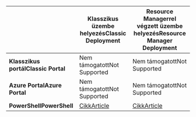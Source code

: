 |  | <span data-ttu-id="174ec-101">**Klasszikus üzembe helyezés**</span><span class="sxs-lookup"><span data-stu-id="174ec-101">**Classic Deployment**</span></span> | <span data-ttu-id="174ec-102">**Resource Managerrel végzett üzembe helyezés**</span><span class="sxs-lookup"><span data-stu-id="174ec-102">**Resource Manager Deployment**</span></span> |
| --- | --- | --- |
| <span data-ttu-id="174ec-103">**Klasszikus portál**</span><span class="sxs-lookup"><span data-stu-id="174ec-103">**Classic Portal**</span></span> |<span data-ttu-id="174ec-104">Nem támogatott</span><span class="sxs-lookup"><span data-stu-id="174ec-104">Not Supported</span></span> |<span data-ttu-id="174ec-105">Nem támogatott</span><span class="sxs-lookup"><span data-stu-id="174ec-105">Not Supported</span></span> |
| <span data-ttu-id="174ec-106">**Azure Portal**</span><span class="sxs-lookup"><span data-stu-id="174ec-106">**Azure Portal**</span></span> |<span data-ttu-id="174ec-107">Nem támogatott</span><span class="sxs-lookup"><span data-stu-id="174ec-107">Not Supported</span></span> |<span data-ttu-id="174ec-108">Nem támogatott</span><span class="sxs-lookup"><span data-stu-id="174ec-108">Not Supported</span></span> |
| <span data-ttu-id="174ec-109">**PowerShell**</span><span class="sxs-lookup"><span data-stu-id="174ec-109">**PowerShell**</span></span> |[<span data-ttu-id="174ec-110">Cikk</span><span class="sxs-lookup"><span data-stu-id="174ec-110">Article</span></span>](../articles/expressroute/expressroute-howto-coexist-classic.md) |[<span data-ttu-id="174ec-111">Cikk</span><span class="sxs-lookup"><span data-stu-id="174ec-111">Article</span></span>](../articles/expressroute/expressroute-howto-coexist-resource-manager.md) |


